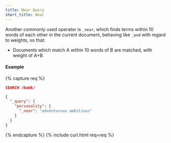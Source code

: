 ```yaml
---
title: Near Query
short_title: Near
---
```


Another commonly used operator is `_near`, which finds terms within 10 words
of each other in the current document, behaving like `_and` with regard to
weights, so that:

* Documents which match A within 10 words of B are matched, with weight of A+B

#### Example

{% capture req %}

```json
SEARCH /bank/

{
  "_query": {
    "personality": {
      "_near": "adventurous ambitious"
    }
  }
}
```
{% endcapture %}
{% include curl.html req=req %}
